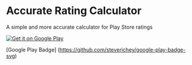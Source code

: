 Accurate Rating Calculator
==========================

A simple and more accurate calculator for Play Store ratings

<a href="https://play.google.com/store/apps/details?id=com.androtips.ratingcalculator">
  <img alt="Get it on Google Play"
       src="http://steverichey.github.io/google-play-badge-svg/img/en_get.svg" />
</a>





[Google Play Badge] (https://github.com/steverichey/google-play-badge-svg)
